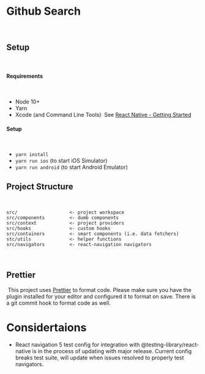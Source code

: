 # Github Search

​

## Setup

​

#### Requirements

​

- Node 10+
- Yarn
- Xcode (and Command Line Tools)
  ​
  See [React Native - Getting Started](http://facebook.github.io/react-native/docs/getting-started.html)
  ​

#### Setup

​

- `yarn install`
- `yarn run ios` (to start iOS Simulator)
- `yarn run android` (to start Android Emulator)
  ​

## Project Structure

​

```
src/                   <- project workspace
src/components         <- dumb components
src/context            <- project providers
src/hooks              <- custom hooks
src/containers         <- smart components (i.e. data fetchers)
stc/utils              <- helper functions
src/navigators         <- react-navigation navigators
```

​

## Prettier

​
This project uses [Prettier](http://prettier.io/) to format code. Please make sure you have the plugin installed for your editor and configured it to format on save. There is a git commit hook to format code as well.

# Considertaions

- React navigation 5 test config for integration with @testing-library/react-native is in the process of updating with major release. Current config breaks test suite, will update when issues resolved to properly test navigators.
